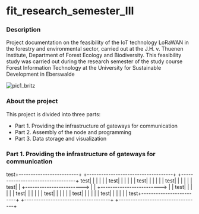 # fit_research_semester_III
### Description
Project documentation on the feasibility of the IoT technology LoRaWAN in the forestry and environmental sector, carried out at the J.H. v. Thuenen Institute, Department of Forest Ecology and Biodiversity. This feasibility study was carried out during the research semester of the study course Forest Information Technology at the University for Sustainable Development in Eberswalde

![pic1_britz](https://user-images.githubusercontent.com/57041076/75095818-51442880-5599-11ea-864a-949eaae4b699.jpg)

### About the project
This project is divided into three parts:

- Part 1. Providing the infrastructure of gateways for communication
- Part 2. Assembly of the node and programming
- Part 3. Data storage and visualization

### Part 1. Providing the infrastructure of gateways for communication

test+-------------------------+                             +------------------------------------+                               +----------------------------------+
test|                         |                             |                                    |                               |                                  |
test|                         |                             |                                    |                               |                                  |
test|                         |                             |                                    |                               |                                  |
test|                         |                             |                                    |                               |                                  |
test|                         |  +------------------------> |                                    | +------------------------->   |                                  |
test|                         |                             |                                    |                               |                                  |
test|                         |                             |                                    |                               |                                  |
test|                         |                             |                                    |                               |                                  |
test|                         |                             |                                    |                               |                                  |
test|                         |                             |                                    |                               |                                  |
test+-------------------------+                             +------------------------------------+                               +----------------------------------+

